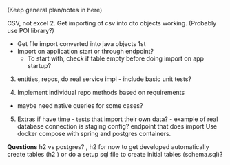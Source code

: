 (Keep general plan/notes in here)

CSV, not excel
2. Get importing of csv into dto objects working.
(Probably use POI library?)
 - Get file import converted into java objects 1st
 - Import on application start or through endpoint? 
   - To start with, check if table empty before doing import on app startup?

3.   entities, repos, do real service impl - include basic unit tests? 

4. Implement individual repo methods based on requirements
 - maybe need native queries for some cases?

5. Extras if have time - 
tests that import their own data? - example of real database connection is staging config? 
endpoint that does import 
Use docker compose with spring and postgres containers. 

   

**Questions**
h2 vs postgres? , h2 for now to get developed
automatically create tables (h2 ) or do a setup sql file to create initial tables (schema.sql)? 

